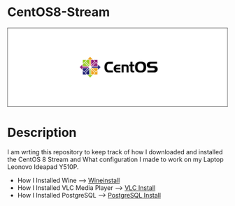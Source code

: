 # CentOS8-Stream
 
![centos](FlowImages/CentOS-Stream.drawio.svg)


Description  
========  
I am wrting this repository to keep track of how I downloaded and installed the CentOS 8 Stream and What configuration I made to work on my Laptop Leonovo Ideapad Y510P.

* How I Installed Wine --> [Wineinstall](WineInstall.md)
* How I Installed VLC Media Player --> [VLC Install](VLCInstall.md)
* How I Installed PostgreSQL --> [PostgreSQL Install](PostgreSQL.md)
